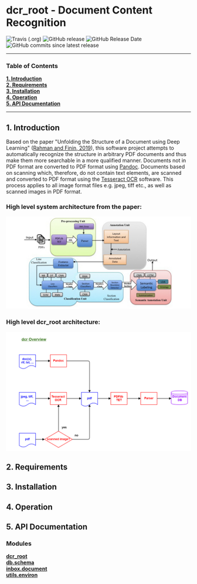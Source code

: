 # dcr_root - Document Content Recognition

![Travis (.org)](https://img.shields.io/travis/KonnexionsGmbH/dcr.svg?branch=master)
![GitHub release](https://img.shields.io/github/release/KonnexionsGmbH/dcr.svg)
![GitHub Release Date](https://img.shields.io/github/release-date/KonnexionsGmbH/dcr.svg)
![GitHub commits since latest release](https://img.shields.io/github/commits-since/KonnexionsGmbH/dcr/1.0.0.svg)

----

### Table of Contents

**[1. Introduction](#introduction)**<br>
**[2. Requirements](#requirements)**<br>
**[3. Installation](#installation)**<br>
**[4. Operation](#operation)**<br>
**[5. API Documentation](#api_documentation)**<br>

----

## <a name="introduction"></a> 1. Introduction

Based on the paper "Unfolding the Structure of a Document using Deep Learning" ([Rahman and Finin, 2019](research/README.md#Rahman)), this software project attempts to automatically recognize the structure in arbitrary PDF documents and thus make them more searchable in a more qualified manner.
Documents not in PDF format are converted to PDF format using [Pandoc](https://pandoc.org). 
Documents based on scanning which, therefore, do not contain text elements, are scanned and converted to PDF format using the [Tesseract OCR](https://github.com/tesseract-ocr/tesseract) software. 
This process applies to all image format files e.g. jpeg, tiff etc., as well as scanned images in PDF format.  

### High level system architecture from the paper:

![](docs/images/Screen-Shot-2020-06-03-at-1.45.33-PM.png)

### High level dcr_root architecture:

![](docs/images/dcr_Overview.png)

## <a name="requirements"></a> 2. Requirements

## <a name="installation"></a> 3. Installation

## <a name="operation"></a> 4. Operation

## <a name="api_documentation"></a> 5. API Documentation

### Modules

**[dcr_root](docs/api/dcr.md)**<br>
**[db.schema](docs/api/schema.md)**<br>
**[inbox.document](docs/api/document.md)**<br>
**[utils.environ](docs/api/environ.md)**<br>
